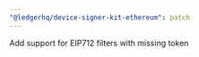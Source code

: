 ```yaml
---
"@ledgerhq/device-signer-kit-ethereum": patch
---
```


Add support for EIP712 filters with missing token
